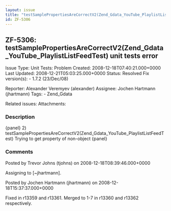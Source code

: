 ```yaml
---
layout: issue
title: "testSamplePropertiesAreCorrectV2(Zend_Gdata_YouTube_PlaylistListFeedTest) unit tests error"
id: ZF-5306
---
```


ZF-5306: testSamplePropertiesAreCorrectV2(Zend\_Gdata\_YouTube\_PlaylistListFeedTest) unit tests error
------------------------------------------------------------------------------------------------------

 Issue Type: Unit Tests: Problem Created: 2008-12-18T07:40:21.000+0000 Last Updated: 2008-12-21T05:03:25.000+0000 Status: Resolved Fix version(s): - 1.7.2 (23/Dec/08)
 
 Reporter:  Alexander Veremyev (alexander)  Assignee:  Jochen Hartmann (jhartmann)  Tags: - Zend\_Gdata
 
 Related issues: 
 Attachments: 
### Description

{panel} 2) testSamplePropertiesAreCorrectV2(Zend\_Gdata\_YouTube\_PlaylistListFeedTest) Trying to get property of non-object {panel}

 

 

### Comments

Posted by Trevor Johns (tjohns) on 2008-12-18T08:39:46.000+0000

Assigning to [~jhartmann].

 

 

Posted by Jochen Hartmann (jhartmann) on 2008-12-18T15:37:37.000+0000

Fixed in r13359 and r13361. Merged to 1-7 in r13360 and r13362 respectively.

 

 
